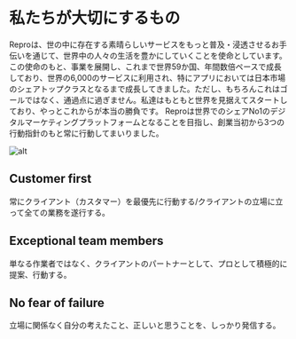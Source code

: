 # 私たちが大切にするもの

Reproは、世の中に存在する素晴らしいサービスをもっと普及・浸透させるお手伝いを通じて、世界中の人々の生活を豊かにしていくことを使命としています。
この使命のもと、事業を展開し、これまで世界59か国、年間数倍ペースで成長しており、世界の6,000のサービスに利用され、特にアプリにおいては日本市場のシェアトップクラスとなるまで成長してきました。ただし、もちろんこれはゴールではなく、通過点に過ぎません。私達はもともと世界を見据えてスタートしており、やっとこれからが本当の勝負です。
Reproは世界でのシェアNo1のデジタルマーケティングプラットフォームとなることを目指し、創業当初から3つの行動指針のもと常に行動してまいりました。


![alt](https://github.com/komoshun/Employer-Branding/blob/master/%E8%A1%A8%E7%B4%995.png)


## Customer first

常にクライアント（カスタマー）を最優先に行動する/クライアントの立場に立って全ての業務を遂行する。

## Exceptional team members

単なる作業者ではなく、クライアントのパートナーとして、プロとして積極的に提案、行動する。

## No fear of failure

立場に関係なく自分の考えたこと、正しいと思うことを、しっかり発信する。
